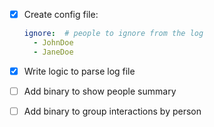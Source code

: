 - [x] Create config file:

  ```yaml
  ignore:  # people to ignore from the log
    - JohnDoe
    - JaneDoe
  ```

- [x] Write logic to parse log file
- [ ] Add binary to show people summary
- [ ] Add binary to group interactions by person

